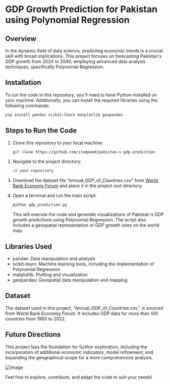 # GDP Growth Prediction for Pakistan using Polynomial Regression

## Overview
In the dynamic field of data science, predicting economic trends is a crucial skill with broad implications. This project focuses on forecasting Pakistan's GDP growth from 2024 to 2040, employing advanced data analysis techniques, specifically Polynomial Regression.

## Installation
To run the code in this repository, you'll need to have Python installed on your machine. Additionally, you can install the required libraries using the following commands:

```bash
pip install pandas scikit-learn matplotlib geopandas
```

## Steps to Run the Code
1. Clone this repository to your local machine:
   ```bash
   git clone https://github.com/itampeed/pakistan-s-gdp-prediction
   ```

2. Navigate to the project directory:
   ```bash
   cd your-repository
   ```

3. Download the dataset file "Annual_GDP_of_Countries.csv" from [World Bank Economy Forum](your-dataset-link) and place it in the project root directory.

4. Open a terminal and run the main script:
   ```bash
   python gdp_prediction.py
   ```

   This will execute the code and generate visualizations of Pakistan's GDP growth predictions using Polynomial Regression. The script also includes a geospatial representation of GDP growth rates on the world map.

## Libraries Used
- pandas: Data manipulation and analysis
- scikit-learn: Machine learning tools, including the implementation of Polynomial Regression
- matplotlib: Plotting and visualization
- geopandas: Geospatial data manipulation and mapping

## Dataset
The dataset used in this project, "Annual_GDP_of_Countries.csv," is sourced from World Bank Economy Forum. It includes GDP data for more than 100 countries from 1960 to 2022.

## Future Directions
This project lays the foundation for further exploration, including the incorporation of additional economic indicators, model refinement, and expanding the geographical scope for a more comprehensive analysis.

![image](https://github.com/itampeed/Pakistan-s-GDP-Prediction/assets/123369355/92791c63-056e-40e4-a4ea-2527450dfe6c)


Feel free to explore, contribute, and adapt the code to suit your needs!
